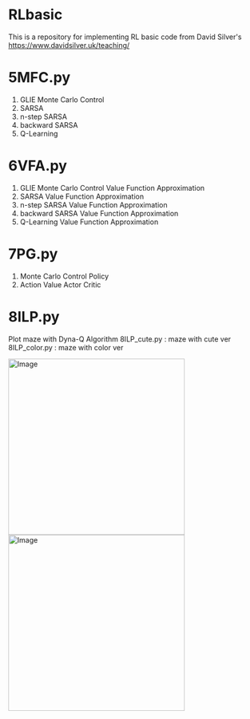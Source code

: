 # RLbasic
This is a repository for implementing RL basic code from David Silver's https://www.davidsilver.uk/teaching/


# 5MFC.py
1. GLIE Monte Carlo Control
2. SARSA
3. n-step SARSA
4. backward SARSA
5. Q-Learning


# 6VFA.py
1. GLIE Monte Carlo Control Value Function Approximation 
2. SARSA Value Function Approximation 
3. n-step SARSA Value Function Approximation 
4. backward SARSA Value Function Approximation 
5. Q-Learning Value Function Approximation 

# 7PG.py
1. Monte Carlo Control Policy 
2. Action Value Actor Critic

# 8ILP.py
Plot maze with Dyna-Q Algorithm
8ILP_cute.py : maze with cute ver 
8ILP_color.py : maze with color ver

<img width="353" alt="Image" src="https://github.com/user-attachments/assets/0b6d391a-dda1-4bf9-88cd-7d23a85562b4" />

<img width="353" alt="Image" src="https://github.com/user-attachments/assets/18a7aab6-6d79-4e53-a5eb-7e7446f5f9dc" />